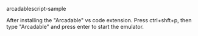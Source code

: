 arcadablescript-sample

After installing the "Arcadable" vs code extension.
Press ctrl+shft+p, then type "Arcadable" and press enter to start the emulator.